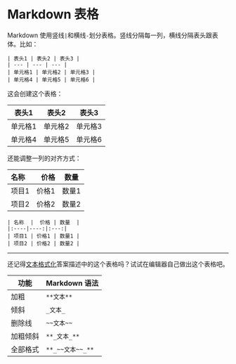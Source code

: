 # Markdown 表格

Markdown 使用竖线`|`和横线`-`划分表格。竖线分隔每一列，横线分隔表头跟表体。比如：

```
| 表头1 | 表头2 | 表头3 |
| --- | --- | --- |
| 单元格1 | 单元格2 | 单元格3 |
| 单元格4 | 单元格5 | 单元格6 |
```

这会创建这个表格：

| 表头1  | 表头2  | 表头3  |
|------|------|------|
| 单元格1 | 单元格2 | 单元格3 |
| 单元格4 | 单元格5 | 单元格6 |

还能调整一列的对齐方式：

| 名称  |  价格 | 数量  |
|:----|----:|:---:|
| 项目1 | 价格1 | 数量1 |
| 项目2 | 价格2 | 数量2 |

```
| 名称  |  价格 | 数量  |
|:----|----:|:---:|
| 项目1 | 价格1 | 数量1 |
| 项目2 | 价格2 | 数量2 |
```

---

还记得[文本格式化](#step2)答案描述中的这个表格吗？试试在编辑器自己做出这个表格吧。

| 功能   | Markdown 语法    |
|------|----------------|
| 加粗   | `**文本**`       |
| 倾斜   | `_文本_`         |
| 删除线  | `~~文本~~`       |
| 加粗倾斜 | `**_文本_**`     |
| 全部格式 | `**_~~文本~~_**` |
